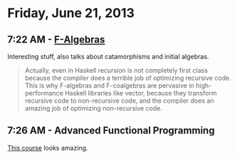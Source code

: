 # Friday, June 21, 2013

## 7:22 AM - [F-Algebras](http://bartoszmilewski.com/2013/06/10/understanding-f-algebras/)

Interesting stuff, also talks about catamorphisms and initial algebras.

> Actually, even in Haskell recursion is not completely first class because the
> compiler does a terrible job of optimizing recursive code. This is why
> F-algebras and F-coalgebras are pervasive in high-performance Haskell
> libraries like vector, because they transform recursive code to non-recursive
> code, and the compiler does an amazing job of optimizing non-recursive code.

## 7:26 AM - Advanced Functional Programming

[This course](http://web.cecs.pdx.edu/~sheard/course/AdvancedFP/notes/index.html) looks amazing.
